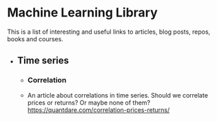 # Machine Learning Library
This is a list of interesting and useful links to articles, blog posts, repos, books and courses.

* ## Time series
  * ### Correlation
   * An article about correlations in time series. Should we correlate prices or returns? Or maybe none of them?
https://quantdare.com/correlation-prices-returns/
